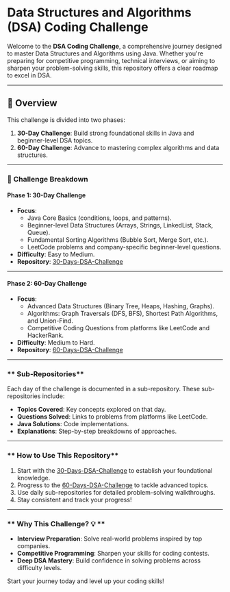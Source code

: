 # Data Structures and Algorithms (DSA) Coding Challenge 

Welcome to the **DSA Coding Challenge**, a comprehensive journey designed to master Data Structures and Algorithms using Java. Whether you're preparing for competitive programming, technical interviews, or aiming to sharpen your problem-solving skills, this repository offers a clear roadmap to excel in DSA.

---

## **🌟 Overview**
This challenge is divided into two phases:
1. **30-Day Challenge**: Build strong foundational skills in Java and beginner-level DSA topics.
2. **60-Day Challenge**: Advance to mastering complex algorithms and data structures.

---

### **📅 Challenge Breakdown**

#### **Phase 1: 30-Day Challenge**
- **Focus**: 
  - Java Core Basics (conditions, loops, and patterns).
  - Beginner-level Data Structures (Arrays, Strings, LinkedList, Stack, Queue).
  - Fundamental Sorting Algorithms (Bubble Sort, Merge Sort, etc.).
  - LeetCode problems and company-specific beginner-level questions.
- **Difficulty**: Easy to Medium.
- **Repository**: [30-Days-DSA-Challenge](#)

---

#### **Phase 2: 60-Day Challenge**
- **Focus**: 
  - Advanced Data Structures (Binary Tree, Heaps, Hashing, Graphs).
  - Algorithms: Graph Traversals (DFS, BFS), Shortest Path Algorithms, and Union-Find.
  - Competitive Coding Questions from platforms like LeetCode and HackerRank.
- **Difficulty**: Medium to Hard.
- **Repository**: [60-Days-DSA-Challenge](#)

---

### ** Sub-Repositories**
Each day of the challenge is documented in a sub-repository. These sub-repositories include:
- **Topics Covered**: Key concepts explored on that day.
- **Questions Solved**: Links to problems from platforms like LeetCode.
- **Java Solutions**: Code implementations.
- **Explanations**: Step-by-step breakdowns of approaches.

---

### ** How to Use This Repository**
1. Start with the [30-Days-DSA-Challenge](#) to establish your foundational knowledge.
2. Progress to the [60-Days-DSA-Challenge](#) to tackle advanced topics.
3. Use daily sub-repositories for detailed problem-solving walkthroughs.
4. Stay consistent and track your progress!

---

### ** Why This Challenge? 💡 **
- **Interview Preparation**: Solve real-world problems inspired by top companies.
- **Competitive Programming**: Sharpen your skills for coding contests.
- **Deep DSA Mastery**: Build confidence in solving problems across difficulty levels.

Start your journey today and level up your coding skills!
